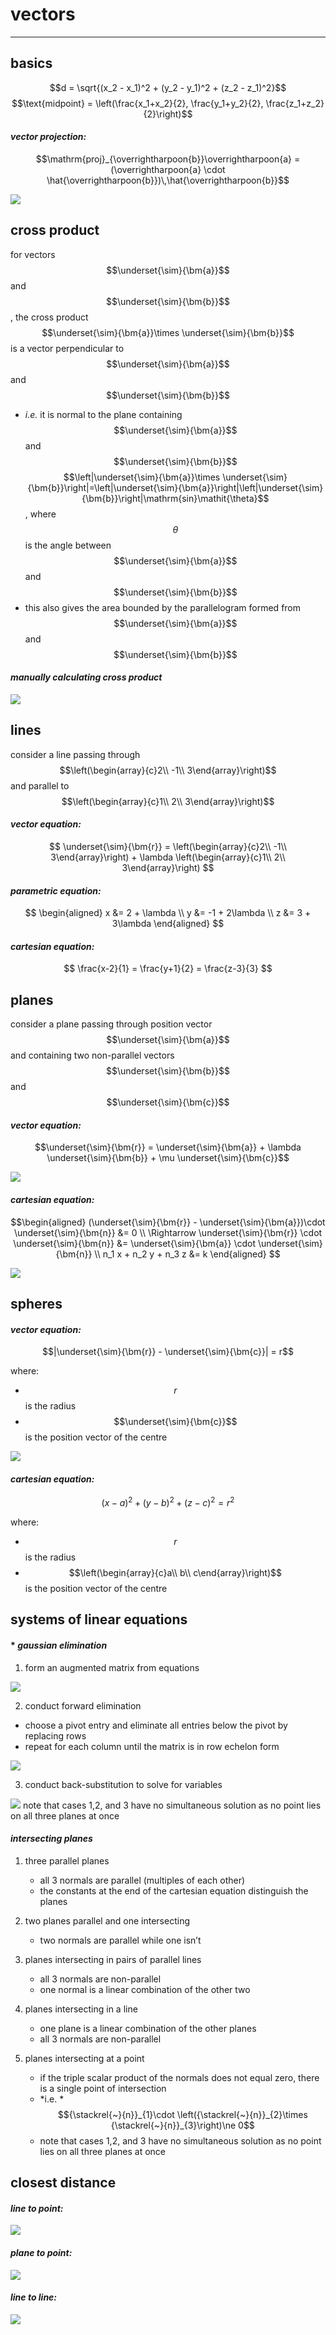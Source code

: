 # vectors

***

## **basics**
$$d = \sqrt{(x_2 - x_1)^2 + (y_2 - y_1)^2 + (z_2 - z_1)^2}$$
$$\text{midpoint} = \left(\frac{x_1+x_2}{2}, \frac{y_1+y_2}{2}, \frac{z_1+z_2}{2}\right)$$

#### _vector projection:_
$$\mathrm{proj}_{\overrightharpoon{b}}\overrightharpoon{a} = (\overrightharpoon{a} \cdot \hat{\overrightharpoon{b}})\,\hat{\overrightharpoon{b}}$$

![](images/image_1.a2a38ccd.png)

## **cross product**

for vectors $$\underset{\sim}{\bm{a}}$$ and $$\underset{\sim}{\bm{b}}$$, the cross product $$\underset{\sim}{\bm{a}}\times \underset{\sim}{\bm{b}}$$ is a vector perpendicular to $$\underset{\sim}{\bm{a}}$$ and $$\underset{\sim}{\bm{b}}$$
  * _i.e._ it is normal to the plane containing $$\underset{\sim}{\bm{a}}$$ and $$\underset{\sim}{\bm{b}}$$
$$\left|\underset{\sim}{\bm{a}}\times \underset{\sim}{\bm{b}}\right|=\left|\underset{\sim}{\bm{a}}\right|\left|\underset{\sim}{\bm{b}}\right|\mathrm{sin}\mathit{\theta}$$, where $$\theta$$is the angle between $$\underset{\sim}{\bm{a}}$$ and $$\underset{\sim}{\bm{b}}$$
  * this also gives the area bounded by the parallelogram formed from $$\underset{\sim}{\bm{a}}$$ and $$\underset{\sim}{\bm{b}}$$

#### _manually calculating cross product_

![](images/image_2.7bab86df.png)

## **lines**

consider a line passing through $$\left(\begin{array}{c}2\\ -1\\ 3\end{array}\right)$$ and parallel to $$\left(\begin{array}{c}1\\ 2\\ 3\end{array}\right)$$

#### _vector equation:_
  $$
  \underset{\sim}{\bm{r}} = \left(\begin{array}{c}2\\ -1\\ 3\end{array}\right) + \lambda \left(\begin{array}{c}1\\ 2\\ 3\end{array}\right)
  $$

#### _parametric equation:_
  $$
  \begin{aligned}
  x &= 2 + \lambda \\
  y &= -1 + 2\lambda \\
  z &= 3 + 3\lambda
  \end{aligned}
  $$

#### _cartesian equation:_
  $$
  \frac{x-2}{1} = \frac{y+1}{2} = \frac{z-3}{3}
  $$

## **planes**

consider a plane passing through position vector $$\underset{\sim}{\bm{a}}$$ and containing two non-parallel vectors $$\underset{\sim}{\bm{b}}$$ and $$\underset{\sim}{\bm{c}}$$

#### _vector equation:_
  $$\underset{\sim}{\bm{r}} = \underset{\sim}{\bm{a}} + \lambda \underset{\sim}{\bm{b}} + \mu \underset{\sim}{\bm{c}}$$

  ![](images/image_3.57965e1e.png)

#### _cartesian equation:_
  $$\begin{aligned} (\underset{\sim}{\bm{r}} - \underset{\sim}{\bm{a}})\cdot \underset{\sim}{\bm{n}} &= 0 \\ \Rightarrow \underset{\sim}{\bm{r}} \cdot \underset{\sim}{\bm{n}} &= \underset{\sim}{\bm{a}} \cdot \underset{\sim}{\bm{n}} \\ n_1 x + n_2 y + n_3 z &= k \end{aligned} $$

  ![](images/image_4.9942acb4.png)

## **spheres**

#### _vector equation:_
  $$|\underset{\sim}{\bm{r}} - \underset{\sim}{\bm{c}}| = r$$
  
  where:
  * $$r$$ is the radius
  * $$\underset{\sim}{\bm{c}}$$ is the position vector of the centre

  ![](images/image_5.ca78936e.png)

#### _cartesian equation:_
  $$(x-a)^2 + (y-b)^2 + (z-c)^2 = r^2$$

  where:
  * $$r$$ is the radius
  * $$\left(\begin{array}{c}a\\ b\\ c\end{array}\right)$$ is the position vector of the centre

## **systems of linear equations**

#### * _gaussian elimination_
  1. form an augmented matrix from equations
  
  ![](images/image_6.d2f641e0.png)
  
  2. conduct forward elimination
  * choose a pivot entry and eliminate all entries below the pivot by replacing rows
  * repeat for each column until the matrix is in row echelon form

  ![](images/image_7.49b6a461.png)

  3. conduct back-substitution to solve for variables

  ![](images/image_8.5d9d05cd.png) note that cases 1,2, and 3 have no simultaneous solution as no point lies on all three planes at once

#### *_intersecting planes_*
1. three parallel planes
    * all 3 normals are parallel (multiples of each other)
    * the constants at the end of the cartesian equation distinguish the planes

2. two planes parallel and one intersecting
    * two normals are parallel while one isn’t

3. planes intersecting in pairs of parallel lines
    * all 3 normals are non-parallel
    * one normal is a linear combination of the other two

4. planes intersecting in a line
    * one plane is a linear combination of the other planes
    * all 3 normals are non-parallel

5. planes intersecting at a point
    * if the triple scalar product of the normals does not equal zero, there is a single point of intersection
    * \*i.e. \*$${\stackrel{~}{n}}_{1}\cdot \left({\stackrel{~}{n}}_{2}\times {\stackrel{~}{n}}_{3}\right)\ne 0$$
    * note that cases 1,2, and 3 have no simultaneous solution as no point lies on all three planes at once

## **closest distance**
#### _line to point:_

  ![](images/image_9.d0e0c80b.png)
#### _plane to point:_

  ![](images/image_10.1e6361a2.png)
#### _line to line:_

  ![](images/image_11.0adeadff.png)
